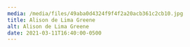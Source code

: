```yaml
---
media: /media/files/49aba0d4324f9f4f2a20acb361c2cb10.jpg
title: Alison de Lima Greene
alt: Alison de Lima Greene
date: 2021-03-11T16:40:00-0500
---
```

